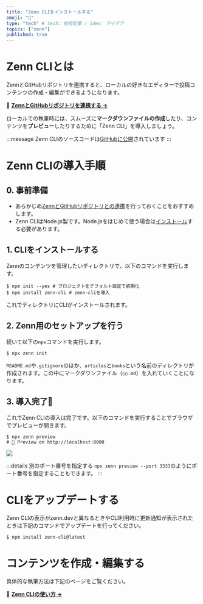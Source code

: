 ```yaml
---
title: "Zenn CLIをインストールする"
emoji: "📝"
type: "tech" # tech: 技術記事 / idea: アイデア
topics: ["zenn"]
published: true
---
```




# Zenn CLIとは

ZennとGitHubリポジトリを連携すると、ローカルの好きなエディターで投稿コンテンツの作成・編集ができるようになります。

📘 **[ZennとGitHubリポジトリを連携する →](/zenn/articles/connect-to-github)**

ローカルでの執筆時には、スムーズに**マークダウンファイルの作成**したり、コンテンツを**プレビュー**したりするために「Zenn CLI」を導入しましょう。

:::message
Zenn CLIのソースコードは[GitHubに公開](https://github.com/zenn-dev/zenn-editor)されています
:::

# Zenn CLIの導入手順

## 0. 事前準備
- あらかじめ[ZennとGitHubリポジトリとの連携](/zenn/articles/connect-to-github)を行っておくことをおすすめします。
- Zenn CLIはNode.js製です。Node.jsをはじめて使う場合は[インストール](https://nodejs.org/ja/)する必要があります。

## 1. CLIをインストールする
Zennのコンテンツを管理したいディレクトリで、以下のコマンドを実行します。

```shell
$ npm init --yes # プロジェクトをデフォルト設定で初期化
$ npm install zenn-cli # zenn-cliを導入
```

これでディレクトリにCLIがインストールされます。


## 2. Zenn用のセットアップを行う

続いて以下の`npx`コマンドを実行します。

```shell
$ npx zenn init
```


`README.md`や`.gitignore`のほか、`articles`と`books`という名前のディレクトリが作成されます。この中にマークダウンファイル（`◯◯.md`）を入れていくことになります。

## 3. 導入完了🎉
これでZenn CLIの導入は完了です。以下のコマンドを実行することでブラウザでプレビューが開きます。

```shell
$ npx zenn preview
# 👀 Preview on http://localhost:8000
```

![](https://storage.googleapis.com/zenn-user-upload/51h36ls52d5gvl5wja9pk15kq3cv)

:::details 別のポート番号を指定する
`npx zenn preview --port 3333`のようにポート番号を指定することもできます。
:::


# CLIをアップデートする

Zenn CLIの表示がzenn.devと異なるときやCLI利用時に更新通知が表示されたときは下記のコマンドでアップデートを行ってください。

```shell
$ npm install zenn-cli@latest
```


# コンテンツを作成・編集する
具体的な執筆方法は下記のページをご覧ください。

📝 **[Zenn CLIの使い方 →](/zenn/articles/zenn-cli-guide)**

